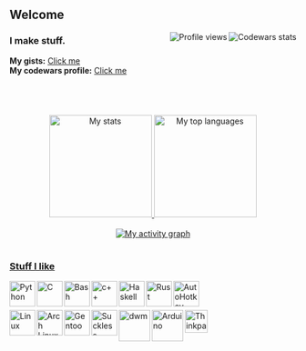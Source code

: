 ## Welcome
<p>
  <a target="_blank" href="https://github.com/r4v10l1">
    <img align="right" src="https://www.codewars.com/users/r4v10l1/badges/small" alt="Codewars stats"/>
<!--     <img align="right" src="https://hits.seeyoufarm.com/api/count/incr/badge.svg?url=https%3A%2F%2Fgithub.com%2Fr4v10l1%2Fpython_dehasher&count_bg=%23282828&title_bg=%23555555&icon=clyp.svg&icon_color=%23282828&title=Hits&edge_flat=true" alt="Profile hits"/> -->
    <img align="right" src="https://komarev.com/ghpvc/?username=r4v10l1&color=282828&label=Profile+visits&style=flat-square" alt="Profile views" />
  </a>
</p>

### I make stuff.
**My gists:** [Click me](https://gist.github.com/r4v10l1)<br>
**My codewars profile:** [Click me](https://www.codewars.com/users/r4v10l1)

#
<br>
<p align="center">
  <a target="_blank" href="https://github.com/r4v10l1">
    <img height="180em" src="https://github-readme-stats.vercel.app/api?username=r4v10l1&show_icons=true&include_all_commits=true&count_private=true&theme=gruvbox" alt="My stats"/>
    <img height="180em" src="https://github-readme-stats.vercel.app/api/top-langs/?username=r4v10l1&layout=compact&theme=gruvbox" alt="My top languages"/><br><br>
    <img src="https://activity-graph.herokuapp.com/graph?username=r4v10l1&theme=xcode&bg_color=282828&line=524629&point=d8a52d" alt="My activity graph"/>
   </a>
</p>

#
### [Stuff I like](https://u.teknik.io/LEMYq.png)
<a href="https://github.com/r4v10l1?tab=repositories">
    <img align="left" alt="Python" height="45px" src="https://simpleicons.org/icons/python.svg">
    <img align="left" alt="C" height="45px" src="https://simpleicons.org/icons/c.svg">
    <img align="left" alt="Bash" height="45px" src="https://simpleicons.org/icons/gnubash.svg">
    <img align="left" alt="c++" height="45px" src="https://simpleicons.org/icons/cplusplus.svg">
    <img align="left" alt="Haskell" height="45px" src="https://simpleicons.org/icons/haskell.svg">
    <img align="left" alt="Rust" height="45px" src="https://simpleicons.org/icons/rust.svg">
    <img align="left" alt="AutoHotkey" height="45px" src="https://simpleicons.org/icons/autohotkey.svg">
</a>
<br><br><br>
<a href="https://github.com/r4v10l1?tab=stars">
    <img align="left" alt="Linux" height="45px" src="https://simpleicons.org/icons/linux.svg">
    <img align="left" alt="Arch Linux" height="45px" src="https://simpleicons.org/icons/archlinux.svg">
    <img align="left" alt="Gentoo" height="45px" src="https://simpleicons.org/icons/gentoo.svg">
    <img align="left" alt="Suckless software" height="45px" src="https://simpleicons.org/icons/suckless.svg">
    <img align="left" alt="dwm" height="55px" src="https://simpleicons.org/icons/dwm.svg">
    <img align="left" alt="Arduino" height="55px" src="https://simpleicons.org/icons/arduino.svg">
    <img align="left" alt="Thinkpads" height="40px" src="https://www.pngkey.com/png/full/191-1912914_lenovo-logo-lenovo-thinkpad.png">
    <!-- <img align="left" alt="Spining with no reason" height="75px" src="https://steamuserimages-a.akamaihd.net/ugc/959726546608325738/6E0EB84D32090719B68289BB3F6A3A977F039D6C/"> -->
</a>
